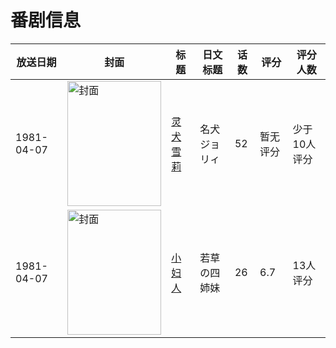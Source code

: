 # 番剧信息

|放送日期|封面|标题|日文标题|话数|评分|评分人数|
|---|---|---|---|---|---|---|
|1981-04-07|<img src="https://lain.bgm.tv/pic/cover/c/9d/c6/24156_3b2Dn.jpg" alt="封面" style="width:150px;height:200px;object-fit:cover;">|[灵犬雪莉](https://bangumi.tv/subject/24156)|名犬ジョリィ|52|暂无评分|少于10人评分|
|1981-04-07|<img src="https://lain.bgm.tv/pic/cover/c/98/95/73724_0UWp5.jpg" alt="封面" style="width:150px;height:200px;object-fit:cover;">|[小妇人](https://bangumi.tv/subject/73724)|若草の四姉妹|26|6.7|13人评分|
